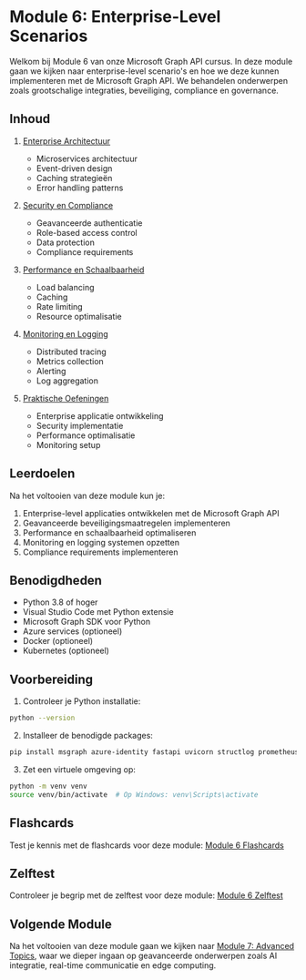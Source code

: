 # Module 6: Enterprise-Level Scenarios

Welkom bij Module 6 van onze Microsoft Graph API cursus. In deze module gaan we kijken naar enterprise-level scenario's en hoe we deze kunnen implementeren met de Microsoft Graph API. We behandelen onderwerpen zoals grootschalige integraties, beveiliging, compliance en governance.

## Inhoud

1. [Enterprise Architectuur](06_01_enterprise_architectuur.md)
   - Microservices architectuur
   - Event-driven design
   - Caching strategieën
   - Error handling patterns

2. [Security en Compliance](06_02_security_compliance.md)
   - Geavanceerde authenticatie
   - Role-based access control
   - Data protection
   - Compliance requirements

3. [Performance en Schaalbaarheid](06_03_performance.md)
   - Load balancing
   - Caching
   - Rate limiting
   - Resource optimalisatie

4. [Monitoring en Logging](06_04_monitoring.md)
   - Distributed tracing
   - Metrics collection
   - Alerting
   - Log aggregation

5. [Praktische Oefeningen](06_05_praktische_oefeningen.md)
   - Enterprise applicatie ontwikkeling
   - Security implementatie
   - Performance optimalisatie
   - Monitoring setup

## Leerdoelen

Na het voltooien van deze module kun je:

1. Enterprise-level applicaties ontwikkelen met de Microsoft Graph API
2. Geavanceerde beveiligingsmaatregelen implementeren
3. Performance en schaalbaarheid optimaliseren
4. Monitoring en logging systemen opzetten
5. Compliance requirements implementeren

## Benodigdheden

- Python 3.8 of hoger
- Visual Studio Code met Python extensie
- Microsoft Graph SDK voor Python
- Azure services (optioneel)
- Docker (optioneel)
- Kubernetes (optioneel)

## Voorbereiding

1. Controleer je Python installatie:
```bash
python --version
```

2. Installeer de benodigde packages:
```bash
pip install msgraph azure-identity fastapi uvicorn structlog prometheus-client
```

3. Zet een virtuele omgeving op:
```bash
python -m venv venv
source venv/bin/activate  # Op Windows: venv\Scripts\activate
```

## Flashcards

Test je kennis met de flashcards voor deze module:
[Module 6 Flashcards](https://quizlet.com/...)

## Zelftest

Controleer je begrip met de zelftest voor deze module:
[Module 6 Zelftest](https://forms.office.com/...)

## Volgende Module

Na het voltooien van deze module gaan we kijken naar [Module 7: Advanced Topics](07_advanced_topics/README.md), waar we dieper ingaan op geavanceerde onderwerpen zoals AI integratie, real-time communicatie en edge computing. 